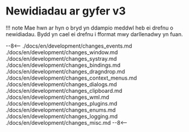 # Newidiadau ar gyfer v3

!!! note 
    Mae hwn ar hyn o bryd yn ddampio meddwl heb ei drefnu o newidiadau. Bydd yn cael ei drefnu i fformat mwy darllenadwy yn fuan.

--8<--
./docs/en/development/changes_events.md
./docs/en/development/changes_window.md
./docs/en/development/changes_systray.md
./docs/en/development/changes_bindings.md
./docs/en/development/changes_dragndrop.md
./docs/en/development/changes_context_menus.md
./docs/en/development/changes_dialogs.md
./docs/en/development/changes_clipboard.md
./docs/en/development/changes_wml.md
./docs/en/development/changes_plugins.md
./docs/en/development/changes_enums.md
./docs/en/development/changes_logging.md
./docs/en/development/changes_misc.md
--8<--